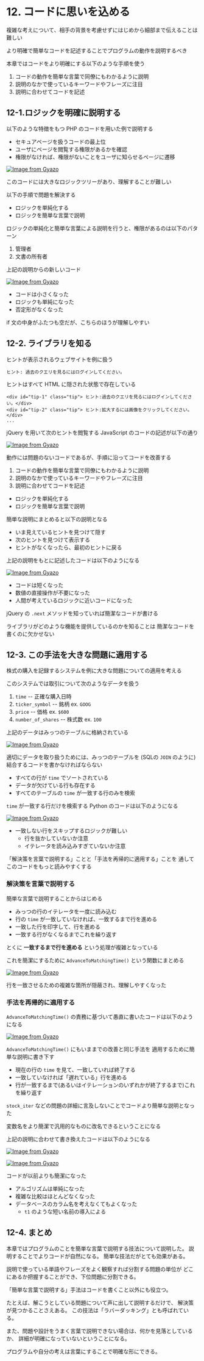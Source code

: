# 12. コードに思いを込める

複雑な考えについて、相手の背景を考慮せずにはじめから細部まで伝えることは難しい

より明確で簡単なコードを記述することでプログラムの動作を説明するべき

本章ではコードをより明確にする以下のような手順を使う

1. コードの動作を簡単な言葉で同僚にもわかるように説明
2. 説明のなかで使っているキーワードやフレーズに注目
3. 説明に合わせてコードを記述

## 12-1.ロジックを明確に説明する

以下のような特徴をもつ PHP のコードを用いた例で説明する

* セキュアページを扱うコードの最上位
* ユーザにページを閲覧する権限があるかを確認
* 権限がなければ、権限がないことをユーザに知らせるページに遷移

[![Image from Gyazo](https://i.gyazo.com/c0636d4f84f9185212d143d18c1ab5f2.png)](https://gyazo.com/c0636d4f84f9185212d143d18c1ab5f2)

このコードには大きなロジックツリーがあり、理解することが難しい

以下の手順で問題を解決する

* ロジックを単純化する
* ロジックを簡単な言葉で説明

ロジックの単純化と簡単な言葉による説明を行うと、権限があるのは以下のパターン

1. 管理者
2. 文書の所有者

上記の説明からの新しいコード

[![Image from Gyazo](https://i.gyazo.com/b0576a76f1d1ec158c4b38411c5c7853.png)](https://gyazo.com/b0576a76f1d1ec158c4b38411c5c7853)

* コードは小さくなった
* ロジックも単純になった
* 否定形がなくなった

if 文の中身がふたつも空だが、こちらのほうが理解しやすい

## 12-2. ライブラリを知る

ヒントが表示されるウェブサイトを例に扱う

```
ヒント: 過去のクエリを見るにはログインしてください。
```

ヒントはすべて HTML に隠された状態で存在している

```
<div id="tip-1" class="tip"> ヒント:過去のクエリを見るにはログインしてください。</div>
<div id="tip-2" class="tip"> ヒント:拡大するには画像をクリックしてください。</div>
...
```

jQuery を用いて次のヒントを閲覧する JavaScript のコードの記述が以下の通り

[![Image from Gyazo](https://i.gyazo.com/59e76abfea21bc56df752d73a4d0ccb7.png)](https://gyazo.com/59e76abfea21bc56df752d73a4d0ccb7)

動作には問題のないコードであるが、手順に沿ってコードを改善する

1. コードの動作を簡単な言葉で同僚にもわかるように説明
2. 説明のなかで使っているキーワードやフレーズに注目
3. 説明に合わせてコードを記述

* ロジックを単純化する
* ロジックを簡単な言葉で説明

簡単な説明にまとめると以下の説明となる

* いま見えているヒントを見つけて隠す
* 次のヒントを見つけて表示する
* ヒントがなくなったら、最初のヒントに戻る

上記の説明をもとに記述したコードは以下のようになる

[![Image from Gyazo](https://i.gyazo.com/d0361cc14eaf9facd3a647543b5fe365.png)](https://gyazo.com/d0361cc14eaf9facd3a647543b5fe365)

* コードは短くなった
* 数値の直接操作が不要になった
* 人間が考えているロジックに近いコードになった

jQuery の `.next` メソッドを知っていれば簡潔なコードが書ける

ライブラリがどのような機能を提供しているのかを知ることは
簡潔なコードを書くのに欠かせない

## 12-3. この手法を大きな問題に適用する

株式の購入を記録するシステムを例に大きな問題についての適用を考える

このシステムでは取引について次のようなデータを扱う

1. `time` -- 正確な購入日時
2. `ticker_symbol` -- 銘柄 ex. `GOOG`
3. `price` -- 価格 ex. `$600`
4. `number_of_shares` -- 株式数 ex. `100`

上記のデータはみっつのテーブルに格納されている

[![Image from Gyazo](https://i.gyazo.com/730de34b27b2d0f0708201c1bf32fdc5.png)](https://gyazo.com/730de34b27b2d0f0708201c1bf32fdc5)

適切にデータを取り扱うためには、みっつのテーブルを
(SQLの `JOIN` のように)結合するコードを書かなければならない

* すべての行が `time` でソートされている
* データが欠けている行も存在する
* すべてのテーブルの `time` が一致する行のみを検索

`time` が一致する行だけを検索する Python のコードは以下のようになる

[![Image from Gyazo](https://i.gyazo.com/c4747a95990fafb4c2a03907c30c33df.png)](https://gyazo.com/c4747a95990fafb4c2a03907c30c33df)

* 一致しない行をスキップするロジックが難しい
  * 行を抜かしていないか注意
  * イテレータを読み込みすぎていないか注意

「解決策を言葉で説明する」ことと「手法を再帰的に適用する」ことを
通してこのコードをもっと読みやすくする

### 解決策を言葉で説明する

簡単な言葉で説明することからはじめる

* みっつの行のイテレータを一度に読み込む
* 行の `time` が一致していなければ、一致するまで行を進める
* 一致した行を印字して、行を進める
* 一致する行がなくなるまでこれを繰り返す

とくに **一致するまで行を進める** という処理が複雑となっている

これを簡潔にするために `AdvanceToMatchingTime()` という関数にまとめる

[![Image from Gyazo](https://i.gyazo.com/c7e32fecd47ebe5d6e38421b61e33c49.png)](https://gyazo.com/c7e32fecd47ebe5d6e38421b61e33c49)

行を一致させるための複雑な箇所が隠蔽され、理解しやすくなった


### 手法を再帰的に適用する
`AdvanceToMatchingTime()` の責務に基づいて愚直に書いたコードは以下のようになる

[![Image from Gyazo](https://i.gyazo.com/c6ba5107a083eeb6853b9b70d2a5f899.png)](https://gyazo.com/c6ba5107a083eeb6853b9b70d2a5f899)

`AdvanceToMatchingTime()` にもいままでの改善と同じ手法を
適用するために簡単な説明に書き下す

* 現在の行の `time` を見て、一致していれば終了する
* 一致していなければ「遅れている」行を進める
* 行が一致するまで(あるいはイテレーションのいずれかが終了するまで)これを繰り返す

`stock_iter` などの問題の詳細に言及しないことでコードより簡単な説明となった

変数名をより簡潔で汎用的なものに改名できるということになる

上記の説明に合わせて書き換えたコードは以下のようになる

[![Image from Gyazo](https://i.gyazo.com/63fc65f9df1c50d5472766cbd6cfb0cf.png)](https://gyazo.com/63fc65f9df1c50d5472766cbd6cfb0cf)

[![Image from Gyazo](https://i.gyazo.com/3a64f7da6ede546b8132d5053ef95e8c.png)](https://gyazo.com/3a64f7da6ede546b8132d5053ef95e8c)


コードが以前よりも簡潔になった

* アルゴリズムは単純になった
* 複雑な比較はほとんどなくなった
* データベースのカラム名を考えなくてもよくなった
  * `t1` のような短い名前の導入による


## 12-4. まとめ

本章ではプログラムのことを簡単な言葉で説明する技法について説明した。
説明することでよりコードが自然になる。
簡単な技法だがとても効果がある。

説明で使っている単語やフレーズをよく観察すれば分割する問題の単位が
どこにあるか把握することができ、下位問題に分割できる。

「簡単な言葉で説明する」手法はコードを書くこと以外にも役立つ。

たとえば、解こうとしている問題について声に出して説明するだけで、
解決策が見つかることさえある。
この技法は「ラバーダッキング」とも呼ばれている。

また、問題や設計をうまく言葉で説明できない場合は、何かを見落としているか、
詳細が明確になっていないということになる。

プログラムや自分の考えは言葉にすることで明確な形にできる。



